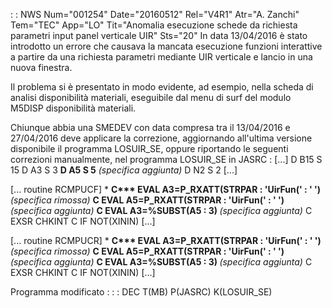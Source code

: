  :  : NWS Num="001254" Date="20160512" Rel="V4R1" Atr="A. Zanchi" Tem="TEC" App="LO" Tit="Anomalia esecuzione schede da richiesta parametri input panel verticale UIR" Sts="20"
In data 13/04/2016 è stato introdotto un errore che causava la mancata esecuzione funzioni interattive a partire da una richiesta parametri mediante UIR verticale e lancio in una nuova finestra.

Il problema si è presentato in modo evidente, ad esempio, nella scheda di analisi disponibilità materiali, eseguibile dal menu di surf del modulo M5DISP disponibilità materiali.

Chiunque abbia una SMEDEV con data compresa tra il 13/04/2016 e 27/04/2016 deve applicare la correzione, aggiornando all'ultima versione disponibile il programma LOSUIR_SE, oppure riportando le seguenti correzioni manualmente, nel programma LOSUIR_SE in JASRC : 
[...]
D B15             S             15
D A3              S              3
<b>D A5              S              5</b>  <i>(specifica aggiunta)</i>
D N2              S              2
[...]

[... routine RCMPUCF]
 \*
<b>C\*\*\*                EVAL      A3=P_RXATT(STRPAR : 'UirFun(' : ' ')</b>  <i>(specifica rimossa)</i> <b>C                   EVAL      A5=P_RXATT(STRPAR : 'UirFun(' : ' ')</b>  <i>(specifica aggiunta)</i>
<b>C                   EVAL      A3=%SUBST(A5 : 3)                 </b>  <i>(specifica aggiunta)</i>
C                   EXSR      CHKINT
C                   IF        NOT(XININ)
[...]

[... routine RCMPUCR]
 \*
<b>C\*\*\*                EVAL      A3=P_RXATT(STRPAR : 'UirFun(' : ' ')</b>  <i>(specifica rimossa)</i> <b>C                   EVAL      A5=P_RXATT(STRPAR : 'UirFun(' : ' ')</b>  <i>(specifica aggiunta)</i>
<b>C                   EVAL      A3=%SUBST(A5 : 3)                 </b>  <i>(specifica aggiunta)</i>
C                   EXSR      CHKINT
C                   IF        NOT(XININ)
[...]

Programma modificato : 
 :  : DEC T(MB) P(JASRC) K(LOSUIR_SE)
